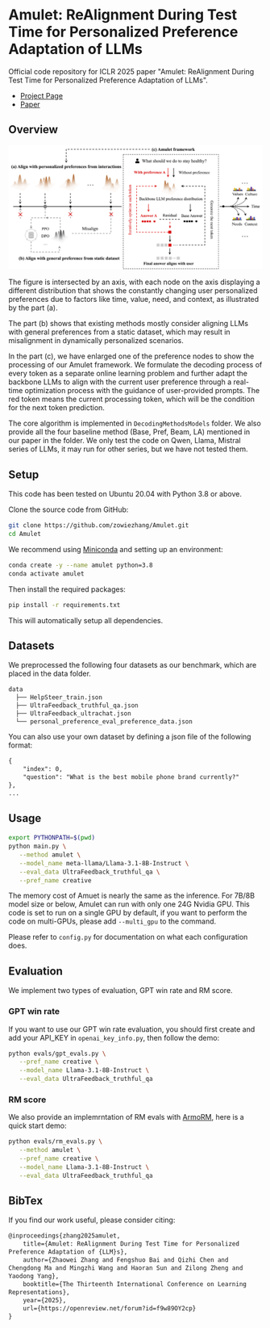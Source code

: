 # Amulet: ReAlignment During Test Time for Personalized Preference Adaptation of LLMs
Official code repository for ICLR 2025 paper "Amulet: ReAlignment During Test Time for Personalized Preference Adaptation of LLMs".

- [Project Page](https://zowiezhang.github.io/projects/Amulet/)
- [Paper](http://arxiv.org/abs/2502.19148)

## Overview

![method](images/method.jpg)

The figure is intersected by an axis, with each node on the axis displaying a different distribution that shows the constantly changing user personalized preferences due to factors like time, value, need, and context, as illustrated by the part (a).

The part (b) shows that existing methods mostly consider aligning LLMs with general preferences from a static dataset, which may result in misalignment in dynamically personalized scenarios. 

In the part (c), we have enlarged one of the preference nodes to show the processing of our Amulet framework. We formulate the decoding process of every token as a separate online learning problem and further adapt the backbone LLMs to align with the current user preference through a real-time optimization process with the guidance of user-provided prompts. The red token means the current processing token, which will be the condition for the next token prediction.

The core algorithm is implemented in `DecodingMethodsModels` folder. We also provide all the four baseline method (Base, Pref, Beam, LA) mentioned in our paper in the folder. We only test the code on Qwen, Llama, Mistral series of LLMs, it may run for other series, but we have not tested them.

## Setup

This code has been tested on Ubuntu 20.04 with Python 3.8 or above. 

Clone the source code from GitHub:

```bash
git clone https://github.com/zowiezhang/Amulet.git
cd Amulet
```

We recommend using [Miniconda](https://docs.conda.io/en/latest/miniconda.html) and setting up an environment:

```bash
conda create -y --name amulet python=3.8
conda activate amulet
```

Then install the required packages:

```bash
pip install -r requirements.txt
```

This will automatically setup all dependencies.

## Datasets

We preprocessed the following four datasets as our benchmark, which are placed in the data folder.

```
data
  ├── HelpSteer_train.json
  ├── UltraFeedback_truthful_qa.json
  ├── UltraFeedback_ultrachat.json
  └── personal_preference_eval_preference_data.json
```

You can also use your own dataset by defining a json file of the following format:

```
{
    "index": 0,
    "question": "What is the best mobile phone brand currently?"
},
...
```

## Usage

```bash
export PYTHONPATH=$(pwd)
python main.py \
   --method amulet \
   --model_name meta-llama/Llama-3.1-8B-Instruct \
   --eval_data UltraFeedback_truthful_qa \
   --pref_name creative
```

The memory cost of Amuet is nearly the same as the inference. For 7B/8B model size or below, Amulet can run with only one 24G Nvidia GPU. This code is set to run on a single GPU by default, if you want to perform the code on multi-GPUs, please add `--multi_gpu` to the command.

Please refer to `config.py` for documentation on what each configuration does. 

## Evaluation

We implement two types of evaluation, GPT win rate and RM score.

### GPT win rate

If you want to use our GPT win rate evaluation, you should first create and add your API_KEY in `openai_key_info.py`, then follow the demo:

```bash
python evals/gpt_evals.py \
   --pref_name creative \
   --model_name Llama-3.1-8B-Instruct \
   --eval_data UltraFeedback_truthful_qa
```

### RM score

We also provide an implemrntation of RM evals with [ArmoRM](https://huggingface.co/RLHFlow/ArmoRM-Llama3-8B-v0.1), here is a quick start demo:

```bash
python evals/rm_evals.py \
   --method amulet \
   --pref_name creative \
   --model_name Llama-3.1-8B-Instruct \
   --eval_data UltraFeedback_truthful_qa
```

## BibTex

If you find our work useful, please consider citing:

```
@inproceedings{zhang2025amulet,
    title={Amulet: ReAlignment During Test Time for Personalized Preference Adaptation of {LLM}s},
    author={Zhaowei Zhang and Fengshuo Bai and Qizhi Chen and Chengdong Ma and Mingzhi Wang and Haoran Sun and Zilong Zheng and Yaodong Yang},
    booktitle={The Thirteenth International Conference on Learning Representations},
    year={2025},
    url={https://openreview.net/forum?id=f9w89OY2cp}
}
```

